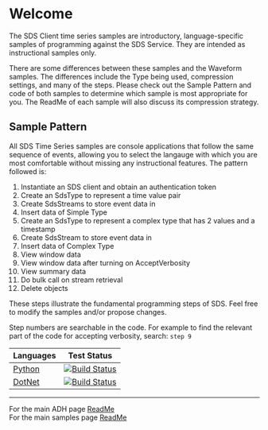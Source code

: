 # Welcome

The SDS Client time series samples are introductory, language-specific samples of programming against the SDS Service. They are intended as instructional samples only.

There are some differences between these samples and the Waveform samples. The differences include the Type being used, compression settings, and many of the steps. Please check out the Sample Pattern and code of both samples to determine which sample is most appropriate for you. The ReadMe of each sample will also discuss its compression strategy.

## Sample Pattern

All SDS Time Series samples are console applications that follow the same sequence of events, allowing you to select the langauge with which you are most comfortable without missing any instructional features. The pattern followed is:

1. Instantiate an SDS client and obtain an authentication token
1. Create an SdsType to represent a time value pair
1. Create SdsStreams to store event data in
1. Insert data of Simple Type
1. Create an SdsType to represent a complex type that has 2 values and a timestamp
1. Create SdsStream to store event data in
1. Insert data of Complex Type
1. View window data
1. View window data after turning on AcceptVerbosity
1. View summary data
1. Do bulk call on stream retrieval
1. Delete objects

These steps illustrate the fundamental programming steps of SDS. Feel free to modify the samples and/or propose changes.

Step numbers are searchable in the code. For example to find the relevant part of the code for accepting verbosity, search: `step 9`

| Languages                                                          | Test Status                                                                                                                                                                                                                                                                                                                                            |
| ------------------------------------------------------------------ | ------------------------------------------------------------------------------------------------------------------------------------------------------------------------------------------------------------------------------------------------------------------------------------------------------------------------------------------------------ |
| [Python](https://github.com/osisoft/sample-adh-time_series-python) | [![Build Status](https://dev.azure.com/osieng/engineering/_apis/build/status/product-readiness/ADH/aveva.sample-adh-time_series-python?repoName=osisoft%2Fsample-adh-time_series-python&branchName=main)](https://dev.azure.com/osieng/engineering/_build/latest?definitionId=2624&repoName=osisoft%2Fsample-adh-time_series-python&branchName=main) |
| [DotNet](https://github.com/osisoft/sample-adh-time_series-dotnet) | [![Build Status](https://dev.azure.com/osieng/engineering/_apis/build/status/product-readiness/ADH/aveva.sample-adh-time_series-dotnet?repoName=osisoft%2Fsample-adh-time_series-dotnet&branchName=main)](https://dev.azure.com/osieng/engineering/_build/latest?definitionId=2623&repoName=osisoft%2Fsample-adh-time_series-dotnet&branchName=main) |

---

For the main ADH page [ReadMe](../../)  
For the main samples page [ReadMe](https://github.com/osisoft/OSI-Samples)
